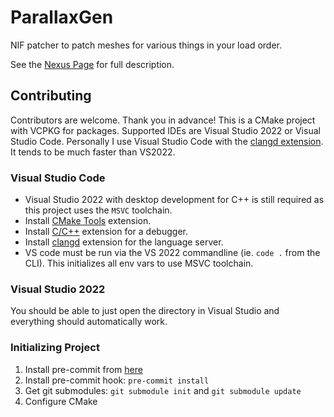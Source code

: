# ParallaxGen

NIF patcher to patch meshes for various things in your load order.

See the [Nexus Page](https://www.nexusmods.com/skyrimspecialedition/mods/120946) for full description.

## Contributing

Contributors are welcome. Thank you in advance! This is a CMake project with VCPKG for packages. Supported IDEs are Visual Studio 2022 or Visual Studio Code. Personally I use Visual Studio Code with the [clangd extension](https://marketplace.visualstudio.com/items?itemName=llvm-vs-code-extensions.vscode-clangd). It tends to be much faster than VS2022.

### Visual Studio Code

* Visual Studio 2022 with desktop development for C++ is still required as this project uses the `MSVC` toolchain.
* Install [CMake Tools](https://marketplace.visualstudio.com/items?itemName=ms-vscode.cmake-tools) extension.
* Install [C/C++](https://marketplace.visualstudio.com/items?itemName=ms-vscode.cpptools) extension for a debugger.
* Install [clangd](https://marketplace.visualstudio.com/items?itemName=llvm-vs-code-extensions.vscode-clangd) extension for the language server.
* VS code must be run via the VS 2022 commandline (ie. `code .` from the CLI). This initializes all env vars to use MSVC toolchain.

### Visual Studio 2022

You should be able to just open the directory in Visual Studio and everything should automatically work.

### Initializing Project

1. Install pre-commit from [here](https://pre-commit.com/)
1. Install pre-commit hook: `pre-commit install`
1. Get git submodules: `git submodule init` and `git submodule update`
1. Configure CMake
